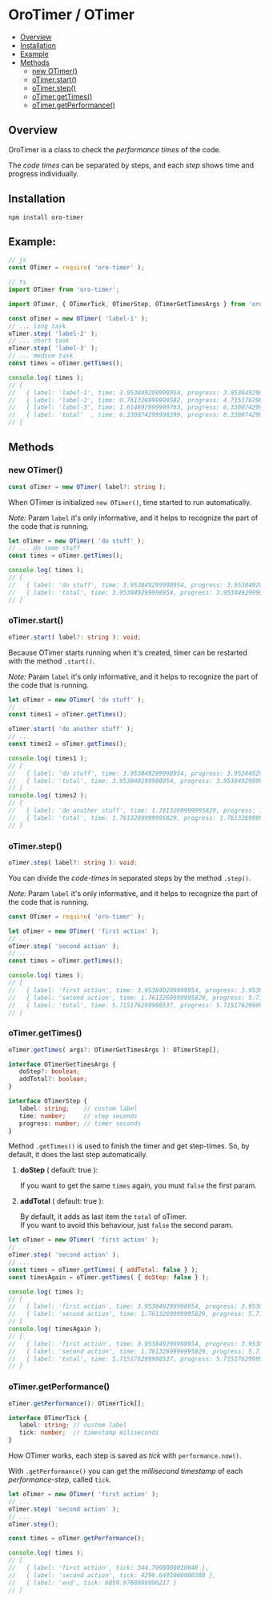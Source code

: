 # OroTimer / OTimer

* [Overview](#overview)
* [Installation](#installation)
* [Example](#example)
* [Methods](#methods)
  * [new OTimer()](#new-otimer)
  * [oTimer.start()](#otimerstart)
  * [oTimer.step()](#otimerstep)
  * [oTimer.getTimes()](#otimergettimes)
  * [oTimer.getPerformance()](#otimergetperformance)

## Overview

OroTimer is a class to check the _performance times_ of the code.

The _code times_ can be separated by steps, and each _step_ shows time and progress individually.

## Installation

```shell
npm install oro-timer
```

## Example:

```js
// js
const OTimer = require( 'oro-timer' );

// ts
import OTimer from 'oro-timer';

import OTimer, { OTimerTick, OTimerStep, OTimerGetTimesArgs } from 'oro-timer';
```

```ts
const oTimer = new OTimer( 'label-1' );
// ... long task
oTimer.step( 'label-2' );
// ... short task
oTimer.step( 'label-3' );
// ... medium task
const times = oTimer.getTimes();

console.log( times );
// [
//   { label: 'label-1', time: 3.953849299998954, progress: 3.953849299998954 },
//   { label: 'label-2', time: 0.761326999999582, progress: 4.715176299998536 },
//   { label: 'label-3', time: 1.614897999999763, progress: 6.330074299998299 },
//   { label: 'total'  , time: 6.330074299998299, progress: 6.330074299998299  }
// ]
```

## Methods

### new OTimer()

```ts
const oTimer = new OTimer( label?: string );
```

When OTimer is initialized `new OTimer()`, time started to run automatically.

_Note:_ Param `label` it's only informative, and it helps to recognize the part of the code that is running.

```js
let oTimer = new OTimer( 'do stuff' );
// ... do some stuff
const times = oTimer.getTimes();

console.log( times );
// [
//   { label: 'do stuff', time: 3.953849299998954, progress: 3.953849299998954 },
//   { label: 'total', time: 3.953849299998954, progress: 3.953849299998954 }
// ]
```

### oTimer.start()

```ts
oTimer.start( label?: string ): void;
```

Because OTimer starts running when it's created, timer can be restarted with the method `.start()`.

_Note:_ Param `label` it's only informative, and it helps to recognize the part of the code that is running.

```js
let oTimer = new OTimer( 'do stuff' );
// ...
const times1 = oTimer.getTimes();

oTimer.start( 'do another stuff' );
// ...
const times2 = oTimer.getTimes();

console.log( times1 );
// [
//   { label: 'do stuff', time: 3.953849299998954, progress: 3.953849299998954 },
//   { label: 'total', time: 3.953849299998954, progress: 3.953849299998954 }
// ]
console.log( times2 );
// [
//   { label: 'do another stuff', time: 1.7613269999995829, progress: 1.7613269999995829 },
//   { label: 'total', time: 1.7613269999995829, progress: 1.7613269999995829 }
// ]
```

### oTimer.step()

```ts
oTimer.step( label?: string ): void;
```

You can divide the _code-times_ in separated steps by the method `.step()`.

_Note:_ Param `label` it's only informative, and it helps to recognize the part of the code that is running.

```js
const OTimer = require( 'oro-timer' );

let oTimer = new OTimer( 'first action' );
// ...
oTimer.step( 'second action' );
// ...
const times = oTimer.getTimes();

console.log( times );
// [
//   { label: 'first action', time: 3.953849299998954, progress: 3.953849299998954 },
//   { label: 'second action', time: 1.7613269999995829, progress: 5.715176299998537 },
//   { label: 'total', time: 5.715176299998537, progress: 5.715176299998537 }
// ]
```

### oTimer.getTimes()

```ts
oTimer.getTimes( args?: OTimerGetTimesArgs ): OTimerStep[];

interface OTimerGetTimesArgs {
   doStep?: boolean;
   addTotal?: boolean;
}

interface OTimerStep {
   label: string;    // custom label
   time: number;     // step seconds
   progress: number; // timer seconds
}
```

Method `.getTimes()` is used to finish the timer and get step-times.
So, by default, it does the last step automatically.

1. **doStep** ( default: true ): 
   
    If you want to get the same `times` again, you must `false` the first param.


2. **addTotal** ( default: true ): 
   
    By default, it adds as last item the `total` of oTimer.<br>
    If you want to avoid this behaviour, just `false` the second param.


```js
let oTimer = new OTimer( 'first action' );
// ...
oTimer.step( 'second action' );
// ...
const times = oTimer.getTimes( { addTotal: false } );
const timesAgain = oTimer.getTimes( { doStep: false } );

console.log( times );
// [
//   { label: 'first action', time: 3.953849299998954, progress: 3.953849299998954 },
//   { label: 'second action', time: 1.7613269999995829, progress: 5.715176299998537 },
// ]
console.log( timesAgain );
// [
//   { label: 'first action', time: 3.953849299998954, progress: 3.953849299998954 },
//   { label: 'second action', time: 1.7613269999995829, progress: 5.715176299998537 },
//   { label: 'total', time: 5.715176299998537, progress: 5.715176299998537 }
// ]
```

### oTimer.getPerformance()

```ts
oTimer.getPerformance(): OTimerTick[];

interface OTimerTick {
   label: string; // custom label
   tick: number;  // timestamp miliseconds
}
```

How OTimer works, each step is saved as _tick_ with `performance.now()`.

With `.getPerformance()` you can get the _millisecond timestamp_ of each _performance-step_, called `tick`.

```js
let oTimer = new OTimer( 'first action' );
// ...
oTimer.step( 'second action' );
// ...
oTimer.step();

const times = oTimer.getPerformance();

console.log( times ); 
// [
//   { label: 'first action', tick: 344.7998000010848 },
//   { label: 'second action', tick: 4298.6491000000388 },
//   { label: 'end', tick: 6059.9760999996217 }
// ]
```
